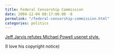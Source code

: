 ```yaml
---
title: Federal Censorship Commission
date: 2004-12-04 08:17:00.00 -8
permalink: "/federal-censorship-commission.html"
categories: politics
---
```

[Jeff Jarvis refutes Michael Powell usenet style.](http://www.buzzmachine.com/archives/2004_12_03.html#008590)

(I love his copyright notice)
